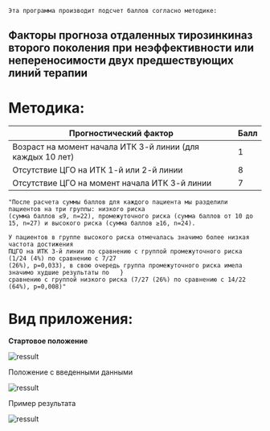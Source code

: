     Эта программа производит подсчет баллов согласно методике:

## Факторы прогноза отдаленных тирозинкиназ второго поколения при неэффективности или непереносимости двух предшествующих линий терапии

# Методика:

| Прогностический фактор |  Балл|
|-------------------------|-------------------------------------|
|Возраст на момент начала ИТК 3-й линии (для каждых 10 лет)| 1 |
|Отсутствие ЦГО на ИТК 1-й или 2-й линии| 8 |
|Отсутствие ЦГО на момент начала ИТК 3-й линии| 7|

    "После расчета суммы баллов для каждого пациента мы разделили пациентов на три группы: низкого риска
    (сумма баллов ≤9, n=22), промежуточного риска (сумма баллов от 10 до 15, n=27) и высокого риска (сумма баллов ≥16, n=24).

    У пациентов в группе высокого риска отмечалась значимо более низкая частота достижения
    ПЦГО на ИТК 3-й линии по сравнению с группой промежуточного риска (1/24 (4%) по сравнению с 7/27
    (26%), p=0,033), в свою очередь группа промежуточного риска имела значимо худшие результаты по   }
    сравнению с группой низкого риска (7/27 (26%) по сравнению с 14/22 (64%), p=0,008)"

# Вид приложения:

**Стартовое положение**

![ressult](./asset/med3.jpg)

Положение с введенными данными

![ressult](./asset/med2.jpg)

Пример результата

![ressult](./asset/med1.jpg)




  